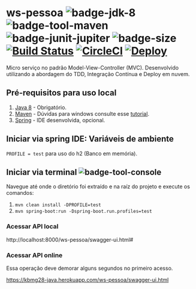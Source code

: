 # ws-pessoa ![badge-jdk-8] ![badge-tool-maven] ![badge-junit-jupiter] ![badge-size] [![Build Status](https://travis-ci.org/kbmg28/ws-pessoa.svg?branch=master)](https://travis-ci.org/kbmg28/ws-pessoa) [![CircleCI](https://circleci.com/gh/kbmg28/ws-pessoa.svg?style=svg)](https://circleci.com/gh/kbmg28/ws-pessoa) [![Deploy](https://www.herokucdn.com/deploy/button.svg)](https://heroku.com/deploy)

Micro serviço no padrão Model-View-Controller (MVC). Desenvolvido utilizando a abordagem do TDD, Integração Contínua e Deploy em nuvem.

## Pré-requisitos para uso local

1. [Java 8](https://www.oracle.com/technetwork/java/javase/downloads/jdk8-downloads-2133151.html) - Obrigatório. 
2. [Maven](http://maven.apache.org/download.cgi) - Dúvidas para windows consulte esse [tutorial](http://luizricardo.org/2014/06/instalando-configurando-e-usando-o-maven-para-gerenciar-suas-dependencias-e-seus-projetos-java/).
3. [Spring](https://spring.io/tools) - IDE desenvolvida, opcional.

## Iniciar via spring IDE: Variáveis de ambiente
`PROFILE = test` para uso do h2 (Banco em memória).

## Iniciar via terminal ![badge-tool-console]
Navegue até onde o diretório foi extraído e na raíz do projeto e execute os comandos:
1. `mvn clean install -DPROFILE=test`
2. `mvn spring-boot:run -Dspring-boot.run.profiles=test`


### Acessar API local
http://localhost:8000/ws-pessoa/swagger-ui.html#

### Acessar API online
Essa operação deve demorar alguns segundos no primeiro acesso. 

https://kbmg28-java.herokuapp.com/ws-pessoa/swagger-ui.html


[badge-jdk-8]: https://img.shields.io/badge/jdk-8-lightgray.svg "JDK-8"
[badge-tool-maven]: https://img.shields.io/badge/tool-maven-0440af.svg "Maven wrapper included"
[badge-tool-console]: https://img.shields.io/badge/tool-console-022077.svg "Command line tools"
[badge-junit-jupiter]: https://img.shields.io/badge/junit-jupiter-green.svg "JUnit Jupiter Engine"
[badge-size]: https://img.shields.io/github/repo-size/kbmg28/ws-pessoa?style=flat-square
